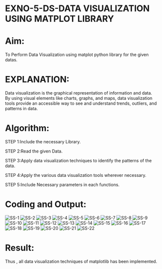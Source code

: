 # EXNO-5-DS-DATA VISUALIZATION USING MATPLOT LIBRARY

# Aim:
  To Perform Data Visualization using matplot python library for the given datas.

# EXPLANATION:
Data visualization is the graphical representation of information and data. By using visual elements like charts, graphs, and maps, data visualization tools provide an accessible way to see and understand trends, outliers, and patterns in data.

# Algorithm:
STEP 1:Include the necessary Library.

STEP 2:Read the given Data.

STEP 3:Apply data visualization techniques to identify the patterns of the data.

STEP 4:Apply the various data visualization tools wherever necessary.

STEP 5:Include Necessary parameters in each functions.

# Coding and Output:
![SS-1](https://github.com/user-attachments/assets/464fcb1e-4234-493f-9fa8-8c8764282c16)
![SS-2](https://github.com/user-attachments/assets/aa04ea5f-e2e5-4590-9219-e7de59894045)
![SS-3](https://github.com/user-attachments/assets/83493e48-7007-4357-9972-01e5f79c74eb)
![SS-4](https://github.com/user-attachments/assets/57ed7b43-7480-4377-9041-c27eb3deabe0)
![SS-5](https://github.com/user-attachments/assets/d91a61b3-fcaa-4511-bca9-d1a2e71c3cdc)
![SS-6](https://github.com/user-attachments/assets/36d454c3-f4e0-494f-8eb5-b0700d6ce9d8)
![SS-7](https://github.com/user-attachments/assets/c8d92d89-df84-470e-8220-3b89cd0b92e1)
![SS-8](https://github.com/user-attachments/assets/515d5aa5-9112-43de-a926-a775dfae12e2)
![SS-9](https://github.com/user-attachments/assets/9021108e-0402-4f75-9be0-a8fdf8a90028)
![SS-10](https://github.com/user-attachments/assets/a7b4eb9f-ca4d-4cda-9248-ffdf1f409553)
![SS-11](https://github.com/user-attachments/assets/7c6b3c0b-4c1e-4820-95d6-2d228ac9c12c)
![SS-12](https://github.com/user-attachments/assets/60a8fec8-5631-4c4d-a269-5c7147819150)
![SS-13](https://github.com/user-attachments/assets/ba03db3f-64e5-4313-a0ac-cde6fa5afdd5)
![SS-14](https://github.com/user-attachments/assets/8851843d-75b9-4498-8721-978d5b7a1065)
![SS-15](https://github.com/user-attachments/assets/f36fa2f0-6576-4698-a62b-8184dcd6133a)
![SS-16](https://github.com/user-attachments/assets/80bfed56-90b5-4185-8b90-197c2572b3ae)
![SS-17](https://github.com/user-attachments/assets/9dbd5c0b-6f34-4c30-8cb7-a857d653c813)
![SS-18](https://github.com/user-attachments/assets/4e0e83f4-76bc-4e8c-abb9-cdfc71db7e89)
![SS-19](https://github.com/user-attachments/assets/4c582258-e20a-4b37-b755-3fa9deefd79b)
![SS-20](https://github.com/user-attachments/assets/be78e9d3-6ad7-4a61-ab30-151f031b2418)
![SS-21](https://github.com/user-attachments/assets/ddbd7239-7e7c-4664-96eb-c308b55714a5)
![SS-22](https://github.com/user-attachments/assets/ddda511a-7d53-47b0-96ef-7eb9f0fc94df)


# Result:
 Thus , all data visualization techniques of matplotlib has been implemented.
